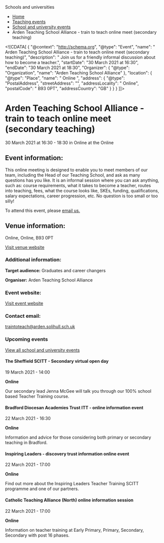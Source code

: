Schools and universities

*   [Home](/)
*   [Teaching events](/teaching-events)
*   [School and university events](/teaching-events/training-provider-events)
*   Arden Teaching School Alliance - train to teach online meet (secondary teaching)

<!\[CDATA\[ { "@context": "http://schema.org", "@type": "Event", "name": " Arden Teaching School Alliance - train to teach online meet (secondary teaching)", "description": " Join us for a friendly informal discussion about how to become a teacher.", "startDate": "30 March 2021 at 16:30", "endDate": "30 March 2021 at 18:30", "Organizer": { "@type": "Organization", "name": "Arden Teaching School Alliance" }, "location": { "@type": "Place", "name": " Online ", "address": { "@type": "PostalAddress", "streetAddress": "", "addressLocality": " Online", "postalCode": " B93 0PT", "addressCountry": "GB" } } } \]\]>

Arden Teaching School Alliance - train to teach online meet (secondary teaching)
================================================================================

30 March 2021 at 16:30 - 18:30 in Online at the Online

Event information:
------------------

This online meeting is designed to enable you to meet members of our team, including the Head of our Teaching School, and ask as many questions has you like. It is an informal session where you can ask anything, such as: course requirements, what it takes to become a teacher, routes into teaching, fees, what the course looks like, SKEs, funding, qualifications, salary expectations, career progression, etc. No question is too small or too silly!

To attend this event, please [email us.](mailto:traintoteach@arden.solihull.sch.uk)

Venue information:
------------------

Online, Online, B93 0PT

[Visit venue website](https://sites.google.com/arden.solihull.sch.uk/ats/home/itt-school-direct "Online")

### Additional information:

**Target audience:** Graduates and career changers

**Organiser:** Arden Teaching School Alliance

### Event website:

[Visit event website](https://sites.google.com/arden.solihull.sch.uk/ats/home/itt-school-direct)

### Contact email:

[traintoteach@arden.solihull.sch.uk](mailto:traintoteach@arden.solihull.sch.uk)

### Upcoming events

[View all school and university events](/teaching-events/training-provider-events)

[](/teaching-events/training-provider-events/210319-the-sheffield-scitt-secondary-virtual-open-day)

#### The Sheffield SCITT - Secondary virtual open day

19 March 2021 - 14:00

**Online**

Our secondary lead Jenna McGee will talk you through our 100% school based Teacher Training course.

[](/teaching-events/training-provider-events/210322-bradford-diocesan-academies-trust-itt-online-information-event)

#### Bradford Diocesan Academies Trust ITT - online information event

22 March 2021 - 16:30

**Online**

Information and advice for those considering both primary or secondary teaching in Bradford.

[](/teaching-events/training-provider-events/210322-inspiring-leaders-discovery-trust-information-online-event)

#### Inspiring Leaders - discovery trust information online event

22 March 2021 - 17:00

**Online**

Find out more about the Inspiring Leaders Teacher Training SCITT programme and one of our partners.

[](/teaching-events/training-provider-events/210322-catholic-teaching-alliance-north-online-information-session)

#### Catholic Teaching Alliance (North) online information session

22 March 2021 - 17:00

**Online**

Information on teacher training at Early Primary, Primary, Secondary, Secondary with post 16 phases.